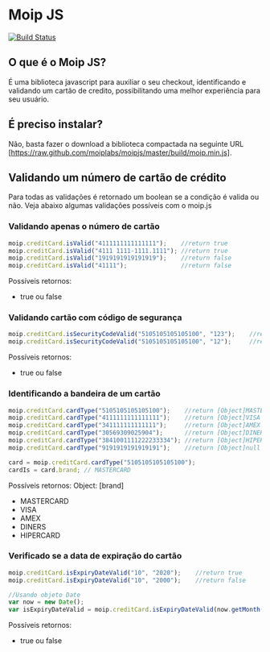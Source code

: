 # Moip JS

[![Build Status](https://secure.travis-ci.org/moiplabs/moipjs.png)](https://travis-ci.org/moiplabs/moipjs)

## O que é o Moip JS?

É uma biblioteca javascript para auxiliar o seu checkout, identificando e validando um cartão de credito, possibilitando uma melhor experiência para seu usuário.

## É preciso instalar?
Não, basta fazer o download a biblioteca compactada na seguinte URL [https://raw.github.com/moiplabs/moipjs/master/build/moip.min.js].

## Validando um número de cartão de crédito

Para todas as validações é retornado um boolean se a condição é valida ou não. Veja abaixo algumas validações possíveis com o moip.js

### Validando apenas o número de cartão
``` javascript
moip.creditCard.isValid("4111111111111111");    //return true
moip.creditCard.isValid("4111 1111-1111.1111"); //return true
moip.creditCard.isValid("1919191919191919");    //return false
moip.creditCard.isValid("41111");               //return false
```
Possíveis retornos:
* true ou false

### Validando cartão com código de segurança
``` javascript
moip.creditCard.isSecurityCodeValid("5105105105105100", "123");    //return true
moip.creditCard.isSecurityCodeValid("5105105105105100", "12");     //return false
```
Possíveis retornos:
* true ou false

### Identificando a bandeira de um cartão
``` javascript 
moip.creditCard.cardType("5105105105105100");    //return [Object]MASTERCARD
moip.creditCard.cardType("4111111111111111");    //return [Object]VISA
moip.creditCard.cardType("341111111111111");     //return [Object]AMEX
moip.creditCard.cardType("30569309025904");      //return [Object]DINERS
moip.creditCard.cardType("3841001111222233334"); //return [Object]HIPERCARD
moip.creditCard.cardType("9191919191919191");    //return [Object]null

card = moip.creditCard.cardType("5105105105105100"); 
cardIs = card.brand; // MASTERCARD
```
Possíveis retornos:
Object: [brand]
 * MASTERCARD
 * VISA
 * AMEX
 * DINERS
 * HIPERCARD

### Verificado se a data de expiração do cartão
``` javascript
moip.creditCard.isExpiryDateValid("10", "2020");    //return true
moip.creditCard.isExpiryDateValid("10", "2000");    //return false

//Usando objeto Date
var now = new Date();
var isExpiryDateValid = moip.creditCard.isExpiryDateValid(now.getMonth()+1+"", now.getYear()+1900+""); // return true
```
Possíveis retornos:
* true ou false
